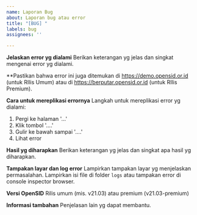 ```yaml
---
name: Laporan Bug
about: Laporan bug atau error
title: "[BUG] "
labels: bug
assignees: ''

---
```


**Jelaskan error yg dialami**
Berikan keterangan yg jelas dan singkat mengenai error yg dialami. 

**Pastikan bahwa error ini juga ditemukan di https://demo.opensid.or.id (untuk RIlis Umum) atau di https://berputar.opensid.or.id (untuk RIlis Premium).

**Cara untuk mereplikasi errornya**
Langkah untuk mereplikasi error yg dialami:
1. Pergi ke halaman '...'
2. Klik tombol '....'
3. Gulir ke bawah sampai '....'
4. Lihat error

**Hasil yg diharapkan**
Berikan keterangan yg jelas dan singkat apa hasil yg diharapkan.

**Tampakan layar dan log error**
Lampirkan tampakan layar yg menjelaskan permasalahan.
Lampirkan isi file di folder `logs` atau tampakan error di console inspector browser.

**Versi OpenSID**
Rilis umum (mis. v21.03) atau premium (v21.03-premium)

**Informasi tambahan**
Penjelasan lain yg dapat membantu.
